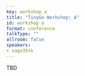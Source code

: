 ```yaml
---
key: workshop_a
title: "TinyGo Workshop: A"
id: workshop_a
format: conference
talkType: ""
allroom: false
speakers:
- sago35tk
---
```


TBD